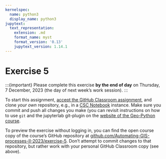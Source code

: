 ```yaml
---
kernelspec:
  name: python3
  display_name: python3
jupytext:
  text_representation:
    extension: .md
    format_name: myst
    format_version: '0.13'
    jupytext_version: 1.14.1
---
```



# Exercise 5

:::{important}
Please complete this exercise
**by the end of day** on Thursday, 7 December, 2023
(the day of next week’s work session).
:::

To start this assignment, [accept the GitHub Classroom
assignment](https://classroom.github.com/a/75b8ksXD), and clone *your own*
repository, e.g., in a [CSC
Notebook](../../course-info/course-environment)
instance. Make sure you commit and push all changes you make (you can
revisit instructions on how to use `git` and the jupyterlab git-plugin
on the [website of the Geo-Python
course](https://geo-python-site.readthedocs.io/en/latest/lessons/L2/git-basics.html).

To preview the exercise without logging in, you can find the open course copy
of the course’s GitHub repository at
[github.com/Automating-GIS-processes-II-2023/exercise-5](https://github.com/Automating-GIS-processes-II-2023/exercise-5).
Don’t attempt to commit changes to that repository, but rather work with your
personal GitHub Classroom copy (see above).
